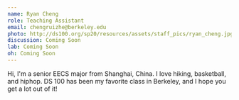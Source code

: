 ```yaml
---
name: Ryan Cheng
role: Teaching Assistant
email: chengruizhe@berkeley.edu
photo: http://ds100.org/sp20/resources/assets/staff_pics/ryan_cheng.jpg
discussion: Coming Soon
lab: Coming Soon
oh: Coming Soon
---
```


Hi, I'm a senior EECS major from Shanghai, China. I love hiking, basketball, and hiphop. DS 100 has been my favorite class in Berkeley, and I hope you get a lot out of it!
